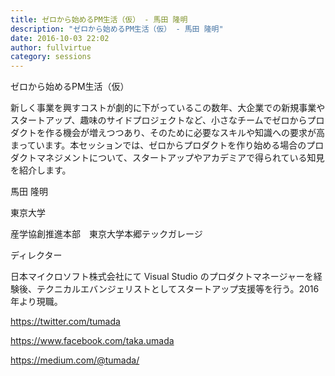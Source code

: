 ```yaml
---
title: ゼロから始めるPM生活（仮） - 馬田 隆明
description: "ゼロから始めるPM生活（仮） - 馬田 隆明"
date: 2016-10-03 22:02
author: fullvirtue
category: sessions
---
```


ゼロから始めるPM生活（仮）

新しく事業を興すコストが劇的に下がっているこの数年、大企業での新規事業やスタートアップ、趣味のサイドプロジェクトなど、小さなチームでゼロからプロダクトを作る機会が増えつつあり、そのために必要なスキルや知識への要求が高まっています。本セッションでは、ゼロからプロダクトを作り始める場合のプロダクトマネジメントについて、スタートアップやアカデミアで得られている知見を紹介します。

馬田 隆明

東京大学

産学協創推進本部　東京大学本郷テックガレージ

ディレクター

日本マイクロソフト株式会社にて Visual Studio のプロダクトマネージャーを経験後、テクニカルエバンジェリストとしてスタートアップ支援等を行う。2016 年より現職。

https://twitter.com/tumada

https://www.facebook.com/taka.umada

https://medium.com/@tumada/
